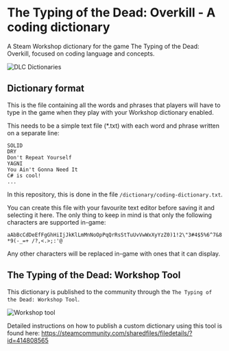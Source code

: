 # The Typing of the Dead: Overkill - A coding dictionary

A Steam Workshop dictionary for the game The Typing of the Dead: Overkill, focused on coding language and concepts.

![DLC Dictionaries](https://steamuserimages-a.akamaihd.net/ugc/39744846856619940/0855CF42BF6BE8DE1D6F2ED39E38FDB2A4B115A4/)

## Dictionary format

This is the file containing all the words and phrases that players will have to type in the game when they play with your Workshop dictionary enabled.

This needs to be a simple text file (*.txt) with each word and phrase written on a separate line:

```
SOLID
DRY
Don't Repeat Yourself
YAGNI
You Ain't Gonna Need It
C# is cool!
...
```

In this repository, this is done in the file `/dictionary/coding-dictionary.txt`.

You can create this file with your favourite text editor before saving it and selecting it here.
The only thing to keep in mind is that only the following characters are supported in-game:

`aAbBcCdDeEfFgGhHiIjJkKlLmMnNoOpPqQrRsStTuUvVwWxXyYzZ0)1!2\"3#4$5%6^7&8*9(-_=+ /?,<.>;:'@`

Any other characters will be replaced in-game with ones that it can display.

## The Typing of the Dead: Workshop Tool

This dictionary is published to the community through the `The Typing of the Dead: Workshop Tool`.

![Workshop tool](https://steamuserimages-a.akamaihd.net/ugc/39744846856559359/1990CB2C54CF1F82D50948B258A6D109948157C6/)

Detailed instructions on how to publish a custom dictionary using this tool is found here: https://steamcommunity.com/sharedfiles/filedetails/?id=414808565